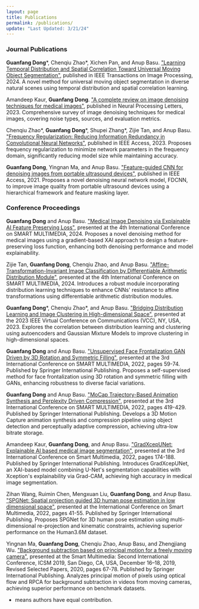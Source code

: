 ```yaml
---
layout: page
title: Publications
permalink: /publications/
update: "Last Updated: 3/21/24"
---
```


### Journal Publications
**Guanfang Dong***, Chenqiu Zhao*, Xichen Pan, and Anup Basu. <a href="https://link-to-paper.com">"Learning Temporal Distribution and Spatial Correlation Toward Universal Moving Object Segmentation"</a>, published in IEEE Transactions on Image Processing, 2024.
A novel method for universal moving object segmentation in diverse natural scenes using temporal distribution and spatial correlation learning.

Amandeep Kaur, **Guanfang Dong**. <a href="https://link-to-paper.com">"A complete review on image denoising techniques for medical images"</a>, published in Neural Processing Letters, 2023.
Comprehensive survey of image denoising techniques for medical images, covering noise types, sources, and evaluation metrics.

Chenqiu Zhao*, **Guanfang Dong***, Shupei Zhang*, Zijie Tan, and Anup Basu. <a href="https://link-to-paper.com">"Frequency Regularization: Reducing Information Redundancy in Convolutional Neural Networks"</a>, published in IEEE Access, 2023.
Proposes frequency regularization to minimize network parameters in the frequency domain, significantly reducing model size while maintaining accuracy.

**Guanfang Dong**, Yingnan Ma, and Anup Basu. <a href="https://ieee.org/pdf-link">"Feature-guided CNN for denoising images from portable ultrasound devices"</a>, published in IEEE Access, 2021.
Proposes a novel denoising neural network model, FDCNN, to improve image quality from portable ultrasound devices using a hierarchical framework and feature masking layer.

### Conference Proceedings
**Guanfang Dong** and Anup Basu. <a href="https://conference-link.com">"Medical Image Denoising via Explainable AI Feature Preserving Loss"</a>, presented at the 4th International Conference on SMART MULTIMEDIA, 2024.
Proposes a novel denoising method for medical images using a gradient-based XAI approach to design a feature-preserving loss function, enhancing both denoising performance and model explainability.


Zijie Tan, **Guanfang Dong**, Chenqiu Zhao, and Anup Basu. <a href="https://arxiv.org/pdf-link">"Affine-Transformation-Invariant Image Classification by Differentiable Arithmetic Distribution Module"</a>, presented at the 4th International Conference on SMART MULTIMEDIA, 2024.
Introduces a robust module incorporating distribution learning techniques to enhance CNNs' resistance to affine transformations using differentiable arithmetic distribution modules.

**Guanfang Dong***, Chenqiu Zhao*, and Anup Basu. <a href="https://doi.org/10.1109/VCC60689.2023.10474783">"Bridging Distribution Learning and Image Clustering in High-dimensional Space"</a>, presented at the 2023 IEEE Virtual Conference on Communications (VCC), NY, USA, 2023.
Explores the correlation between distribution learning and clustering using autoencoders and Gaussian Mixture Models to improve clustering in high-dimensional spaces.

**Guanfang Dong** and Anup Basu. <a href="https://link-to-paper.com">"Unsupervised Face Frontalization GAN Driven by 3D Rotation and Symmetric Filling"</a>, presented at the 3rd International Conference on SMART MULTIMEDIA, 2022, pages 59-74. Published by Springer International Publishing.
Proposes a self-supervised method for face frontalization using 3D rotation and symmetric filling with GANs, enhancing robustness to diverse facial variations.

**Guanfang Dong** and Anup Basu. <a href="https://link-to-paper.com">"MoCap Trajectory-Based Animation Synthesis and Perplexity Driven Compression"</a>, presented at the 3rd International Conference on SMART MULTIMEDIA, 2022, pages 419-429. Published by Springer International Publishing.
Develops a 3D Motion Capture animation synthesis and compression pipeline using object detection and perceptually adaptive compression, achieving ultra-low bitrate storage.

Amandeep Kaur, **Guanfang Dong**, and Anup Basu. <a href="https://link-to-paper.com">"GradXcepUNet: Explainable AI based medical image segmentation"</a>, presented at the 3rd International Conference on Smart Multimedia, 2022, pages 174-188. Published by Springer International Publishing.
Introduces GradXcepUNet, an XAI-based model combining U-Net's segmentation capabilities with Xception's explainability via Grad-CAM, achieving high accuracy in medical image segmentation.

Zihan Wang, Ruimin Chen, Mengxuan Liu, **Guanfang Dong**, and Anup Basu. <a href="https://link-to-paper.com">"SPGNet: Spatial projection guided 3D human pose estimation in low dimensional space"</a>, presented at the International Conference on Smart Multimedia, 2022, pages 41-55. Published by Springer International Publishing.
Proposes SPGNet for 3D human pose estimation using multi-dimensional re-projection and kinematic constraints, achieving superior performance on the Human3.6M dataset.

Yingnan Ma, **Guanfang Dong**, Chenqiu Zhao, Anup Basu, and Zhengjiang Wu. <a href="https://link-to-paper.com">"Background subtraction based on principal motion for a freely moving camera"</a>, presented at the Smart Multimedia: Second International Conference, ICSM 2019, San Diego, CA, USA, December 16–18, 2019, Revised Selected Papers, 2020, pages 67-78. Published by Springer International Publishing.
Analyzes principal motion of pixels using optical flow and RPCA for background subtraction in videos from moving cameras, achieving superior performance on benchmark datasets.


* means authors have equal contribution.